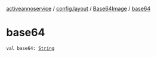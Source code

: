 [activeannoservice](../../index.md) / [config.layout](../index.md) / [Base64Image](index.md) / [base64](./base64.md)

# base64

`val base64: `[`String`](https://kotlinlang.org/api/latest/jvm/stdlib/kotlin/-string/index.html)